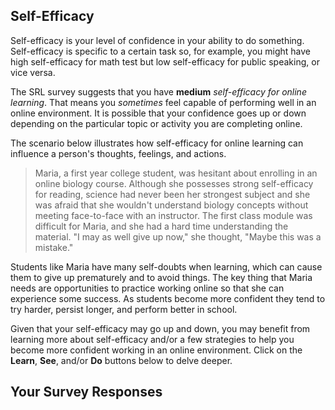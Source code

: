 ## Self-Efficacy

Self-efficacy is your level of confidence in your ability to do something. Self-efficacy is specific to a certain task so, for example, you might have high self-efficacy for math test but low self-efficacy for public speaking, or vice versa. 

The SRL survey suggests that you have **medium** *self-efficacy for online learning*. That means you *sometimes* feel capable of performing well in an online environment. It is possible that your confidence goes up or down depending on the particular topic or activity you are completing online. 

The scenario below illustrates how self-efficacy for online learning can influence a person's thoughts, feelings, and actions.

> Maria, a first year college student, was hesitant about enrolling in an online biology course. Although she possesses strong self-efficacy for reading, science had never been her strongest subject and she was afraid that she wouldn't understand biology concepts without meeting face-to-face with an instructor. The first class module was difficult for Maria, and she had a hard time understanding the material. "I may as well give up now," she thought, "Maybe this was a mistake."

Students like Maria have many self-doubts when learning, which can cause them to give up prematurely and to avoid things. The key thing that Maria needs are opportunities to practice working online so that she can experience some success. As students become more confident they tend to try harder, persist longer, and perform better in school.

Given that your self-efficacy may go up and down, you may benefit from learning more about self-efficacy and/or a few strategies to help you become more confident working in an online environment. Click on the **Learn**, **See**, and/or **Do** buttons below to delve deeper.

## Your Survey Responses
